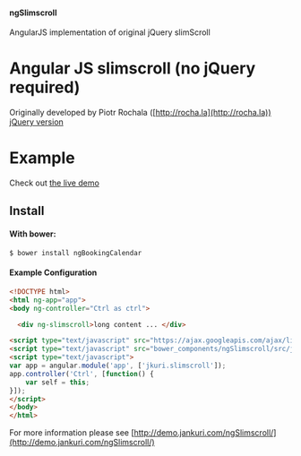 #### ngSlimscroll
AngularJS implementation of original jQuery slimScroll

# Angular JS slimscroll (no jQuery required)

Originally developed by Piotr Rochala ([http://rocha.la](http://rocha.la)) [jQuery version](https://github.com/rochal/jQuery-slimScroll)

# Example
Check out [the live demo](http://demo.jankuri.com/ngSlimscroll/)

Install
-------

#### With bower:

    $ bower install ngBookingCalendar
    
#### Example Configuration
```html
<!DOCTYPE html>
<html ng-app="app">
<body ng-controller="Ctrl as ctrl">

  <div ng-slimscroll>long content ... </div>

<script type="text/javascript" src="https://ajax.googleapis.com/ajax/libs/angularjs/1.4.0/angular.min.js"></script>
<script type="text/javascript" src="bower_components/ngSlimscroll/src/js/ngSlimscroll.js"></script>
<script type="text/javascript">
var app = angular.module('app', ['jkuri.slimscroll']);
app.controller('Ctrl', [function() {
	var self = this;
}]);
</script>
</body>
</html>
``` 

For more information please see [http://demo.jankuri.com/ngSlimscroll/](http://demo.jankuri.com/ngSlimscroll/)



